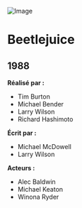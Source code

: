 ![Image](https://upload.wikimedia.org/wikipedia/en/7/76/Beetlejuice_%281988_film_poster%29.png)
# Beetlejuice
## 1988

**Réalisé par :**
* Tim Burton
* Michael Bender
* Larry Wilson
* Richard Hashimoto

**Écrit par :**
* Michael McDowell
* Larry Wilson

**Acteurs :**
* Alec Baldwin
* Michael Keaton
* Winona Ryder
